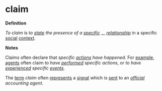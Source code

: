 # claim

**Definition**

_To claim_ is _to_ [_state_](https://github.com/gcassel/Modular-Organization-Terminology/blob/master/terms/state.md) _the presence of a_ [_specific_](https://github.com/gcassel/Modular-Organization-Terminology/blob/master/terms/specific.md) __ [_relationship_](https://github.com/gcassel/Modular-Organization-Terminology/blob/master/terms/relate.md) in a specific [social](https://github.com/gcassel/Modular-Organization-Terminology/blob/master/terms/social.md) [context](https://github.com/gcassel/Modular-Organization-Terminology/blob/master/terms/context.md).

**Notes**

Claims often declare that _specific_ [_actions_](https://github.com/gcassel/Modular-Organization-Terminology/blob/master/terms/act.md) _have happened_. For [example](https://github.com/gcassel/Modular-Organization-Terminology/blob/master/terms/example.md), [agents](https://github.com/gcassel/Modular-Organization-Terminology/blob/master/terms/agent.md) often claim _to have_ [_performed_](https://github.com/gcassel/Modular-Organization-Terminology/blob/master/terms/perform.md) _specific actions_, or _to have_ [_experienced_](https://github.com/gcassel/Modular-Organization-Terminology/blob/master/terms/experience.md) _specific_ [_events_](https://github.com/gcassel/Modular-Organization-Terminology/blob/master/terms/event.md).

The [term](https://github.com/gcassel/Modular-Organization-Terminology/blob/master/terms/term.md) _claim_ often [represents](https://github.com/gcassel/Modular-Organization-Terminology/blob/master/terms/represent.md) a [signal](https://github.com/gcassel/Modular-Organization-Terminology/blob/master/terms/signal.md) which is [sent](https://github.com/gcassel/Modular-Organization-Terminology/blob/master/terms/send.md) to an [_official_](https://github.com/gcassel/Modular-Organization-Terminology/blob/master/terms/official.md) _accounting agent_.
